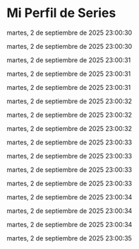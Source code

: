 ﻿# Mi Perfil de Series

martes, 2 de septiembre de 2025 23:00:30



martes, 2 de septiembre de 2025 23:00:30



martes, 2 de septiembre de 2025 23:00:31



martes, 2 de septiembre de 2025 23:00:31



martes, 2 de septiembre de 2025 23:00:31



martes, 2 de septiembre de 2025 23:00:32



martes, 2 de septiembre de 2025 23:00:32



martes, 2 de septiembre de 2025 23:00:32



martes, 2 de septiembre de 2025 23:00:33



martes, 2 de septiembre de 2025 23:00:33



martes, 2 de septiembre de 2025 23:00:33



martes, 2 de septiembre de 2025 23:00:33



martes, 2 de septiembre de 2025 23:00:34



martes, 2 de septiembre de 2025 23:00:34



martes, 2 de septiembre de 2025 23:00:34



martes, 2 de septiembre de 2025 23:00:35


